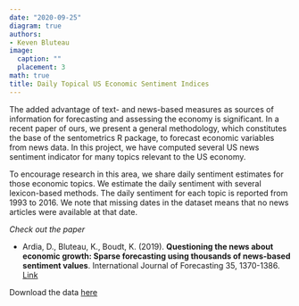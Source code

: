```yaml
---
date: "2020-09-25"
diagram: true
authors:
- Keven Bluteau
image:
  caption: ""
  placement: 3
math: true
title: Daily Topical US Economic Sentiment Indices
---
```


The added advantage of text- and news-based measures as sources of information for forecasting and assessing the economy is significant. In a recent paper of ours, we present a general methodology, which constitutes the base of the sentometrics R package, to forecast economic variables from news data. In this project, we have computed several US news sentiment indicator for many topics relevant to the US economy. 

To encourage research in this area, we share daily sentiment estimates for those economic topics. We estimate the daily sentiment with several lexicon-based methods. The daily sentiment for each topic is reported from 1993 to 2016. We note that missing dates in the dataset means that no news articles were available at that date.

_Check out the paper_

- Ardia, D., Bluteau, K., Boudt, K. (2019). **Questioning the news about economic growth: Sparse forecasting using thousands of news-based sentiment values**. International Journal of Forecasting 35, 1370-1386. [Link](https://doi.org/10.1016/j.ijforecast.2018.10.010)

Download the data [here](https://sentometrics-research.com/download/us-econ/)

